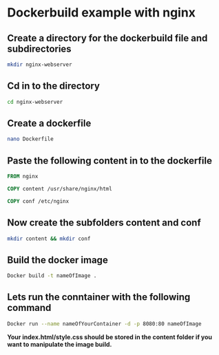 # Dockerbuild example with nginx

## Create a directory for the dockerbuild file and subdirectories
```bash
mkdir nginx-webserver
```


## Cd in to the directory
```bash
cd nginx-webserver
```


## Create a dockerfile
```bash
nano Dockerfile
```


## Paste the following content in to the dockerfile
```Dockerfile
FROM nginx

COPY content /usr/share/nginx/html

COPY conf /etc/nginx
```


## Now create the subfolders content and conf
```bash
mkdir content && mkdir conf
```


## Build the docker image
```bash
Docker build -t nameOfImage .
```


## Lets run the conntainer with the following command
```bash
Docker run --name nameOfYourContainer -d -p 8080:80 nameOfImage
```


**Your index.html/style.css should be stored in the content folder if you want to manipulate the image build.**